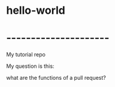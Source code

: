 # hello-world

# ---------------------

My tutorial repo 

My question is this: 

what are the functions of a pull request?

